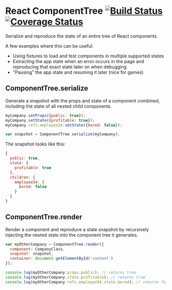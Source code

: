 # React ComponentTree [![Build Status](https://travis-ci.org/skidding/react-component-tree.svg?branch=master)](https://travis-ci.org/skidding/react-component-tree) [![Coverage Status](https://coveralls.io/repos/skidding/react-component-tree/badge.svg?branch=master)](https://coveralls.io/r/skidding/react-component-tree?branch=master)

Serialize and reproduce the state of an entire tree of React components.

A few examples where this can be useful:
- Using fixtures to load and test components in multiple supported states
- Extracting the app state when an error occurs in the page and reproducing
that exact state later on when debugging
- "Pausing" the app state and resuming it later (nice for games)

## ComponentTree.serialize

Generate a snapshot with the props and state of a component combined, including
the state of all nested child components.

```js
myCompany.setProps({public: true});
myCompany.setState({profitable: true});
myCompany.refs.employee54.setState({bored: false});

var snapshot = ComponentTree.serialize(myCompany);
```

The snapshot looks like this:
```js
{
  public: true,
  state: {
    profitable: true
  },
  children: {
    employee54: {
      bored: false
    }
  }
}
```

## ComponentTree.render

Render a component and reproduce a state snapshot by recursively injecting the
nested state into the component tree it generates.

```js
var myOtherCompany = ComponentTree.render({
  component: CompanyClass,
  snapshot: snapshot,
  container: document.getElementById('content')
});

console.log(myOtherCompany.props.public); // returns true
console.log(myOtherCompany.state.profitable); // returns true
console.log(myOtherCompany.refs.employee54.state.bored); // returns false
```
